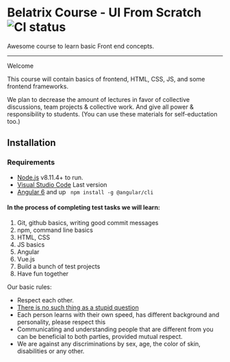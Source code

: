 # Belatrix Course - UI From Scratch ![CI status](https://img.shields.io/badge/build-passing-brightgreen.svg)

Awesome course to learn basic Front end concepts.

---

Welcome

This course will contain basics of frontend, HTML, CSS, JS, and some frontend frameworks.

We plan to decrease the amount of lectures in favor of collective discussions, team projects & collective work.
And give all power & responsibility to students.
(You can use these materials for self-eductation too.)


## Installation

### Requirements
* [Node.js](https://nodejs.org/) v8.11.4+ to run.
* [Visual Studio Code](https://code.visualstudio.com/) Last version
* [Angular 6](https://angular.io)  and up
 ` npm install -g @angular/cli`
#### In the process of completing test tasks we will learn:

1. Git, github basics, writing good commit messages
2. npm, command line basics
3. HTML, CSS
4. JS basics
5. Angular 
6. Vue.js
7. Build a bunch of test projects
8. Have fun together

Our basic rules:
* Respect each other.
* [There is no such thing as a stupid question](https://en.wikipedia.org/wiki/No_such_thing_as_a_stupid_question)
* Each person learns with their own speed, has different background and personality, please respect this
* Communicating and understanding people that are different from you can be beneficial to both parties, provided mutual respect.
* We are against any discriminations by sex, age, the color of skin, disabilities or any other.




